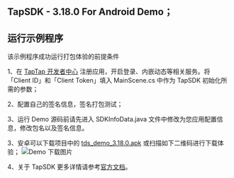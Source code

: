 ## TapSDK - 3.18.0 For Android Demo；

## 运行示例程序

该示例程序成功运行打包体验的前提条件

1、在 [TapTap 开发者中心](https://developer.taptap.com/) 注册应用，开启登录、内嵌动态等相关服务。将「Client ID」和「Client Token」填入 MainScene.cs 中作为 TapSDK 初始化所需的参数；

2、配置自己的签名信息，签名打包测试；

3、运行 Demo 源码前请先进入 SDKInfoData.java 文件中修改为您应用配置信息，修改包名以及签名信息。

3、安卓可以下载项目中的 [tds_demo_3.18.0.apk](https://capacity-files.lcfile.com/az2GbfQpEpiKCg8euFX7owCO7wlsBG8v/app-release_3.16.4.apk) 或扫描如下二维码进行下载体验；
![Demo 下载图片](https://capacity-files.lcfile.com/7C0h7MxnJGg7otl1W5curpHgmKuwsxXv/%E6%9C%AA%E5%91%BD%E5%90%8D%E7%A0%81.png)

4、关于 TapSDK 更多详情请参考[官方文档](https://developer.taptap.com/docs/sdk/)。

